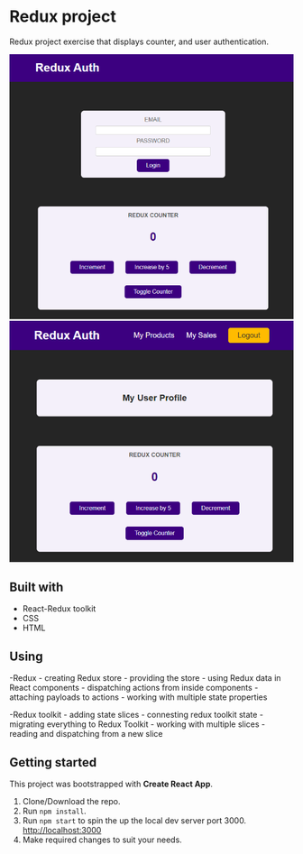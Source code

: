 # Redux project

Redux project exercise that displays counter, and user authentication.

![auth1](/auth1.png)
![auth2](/auth2.png)

## Built with

- React-Redux toolkit
- CSS
- HTML

## Using

-Redux - creating Redux store - providing the store - using Redux data in React components - dispatching actions from inside components - attaching payloads to actions - working with multiple state properties

-Redux toolkit - adding state slices - connesting redux toolkit state - migrating everything to Redux Toolkit - working with multiple slices - reading and dispatching from a new slice

## Getting started

This project was bootstrapped with **Create React App**.

1. Clone/Download the repo.
2. Run `npm install`.
3. Run `npm start` to spin the up the local dev server port 3000. [http://localhost:3000](http://localhost:3000/ "http://localhost:3000")
4. Make required changes to suit your needs.
